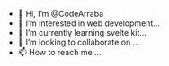 - 👋 Hi, I’m @CodeArraba
- 👀 I’m interested in web development...
- 🌱 I’m currently learning svelte kit...
- 💞️ I’m looking to collaborate on ...
- 📫 How to reach me ...

<!---
CodeArraba/CodeArraba is a ✨ special ✨ repository because its `README.md` (this file) appears on your GitHub profile.
You can click the Preview link to take a look at your changes.
--->
